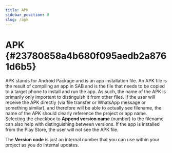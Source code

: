 ```yaml
---
title: APK
sidebar_position: 0
slug: /apk
---
```


# APK {#23780858a4b680f095aedb2a8761d6b5}

APK stands for Android Package and is an app installation file. An APK file is the result of compiling an app in SAB and is the file that needs to be copied to a target phone to install and run the app. As such, the name of the APK is primarily only important to distinguish it from other files. If the user will receive the APK directly (via file transfer or WhatsApp message or something similar), and therefore will be able to actually see filename, the name of the APK should clearly reference the project or app name. Selecting the checkbox to **Append version name** (number) to the filename can also help with distinguishing between versions. If the app is installed from the Play Store, the user will not see the APK file.

The **Version code** is just an internal number that you can use within your project as you do internal updates.

